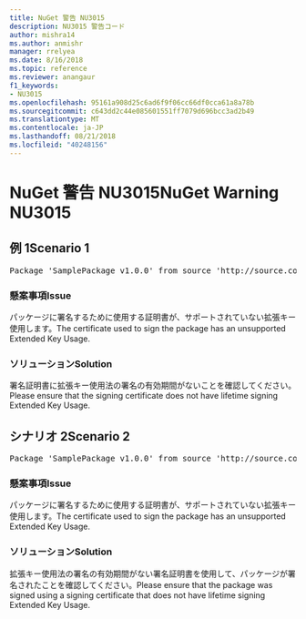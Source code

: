 ```yaml
---
title: NuGet 警告 NU3015
description: NU3015 警告コード
author: mishra14
ms.author: anmishr
manager: rrelyea
ms.date: 8/16/2018
ms.topic: reference
ms.reviewer: anangaur
f1_keywords:
- NU3015
ms.openlocfilehash: 95161a908d25c6ad6f9f06cc66df0cca61a8a78b
ms.sourcegitcommit: c643dd2c44e085601551ff7079d696bcc3ad2b49
ms.translationtype: MT
ms.contentlocale: ja-JP
ms.lasthandoff: 08/21/2018
ms.locfileid: "40248156"
---
```

# <a name="nuget-warning-nu3015"></a><span data-ttu-id="75dd8-103">NuGet 警告 NU3015</span><span class="sxs-lookup"><span data-stu-id="75dd8-103">NuGet Warning NU3015</span></span>

## <a name="scenario-1"></a><span data-ttu-id="75dd8-104">例 1</span><span class="sxs-lookup"><span data-stu-id="75dd8-104">Scenario 1</span></span>

<pre>Package 'SamplePackage v1.0.0' from source 'http://source.com/index.json': The lifetime signing EKU in the primary signature's certificate is not supported.</pre>

### <a name="issue"></a><span data-ttu-id="75dd8-105">懸案事項</span><span class="sxs-lookup"><span data-stu-id="75dd8-105">Issue</span></span>

<span data-ttu-id="75dd8-106">パッケージに署名するために使用する証明書が、サポートされていない拡張キー使用します。</span><span class="sxs-lookup"><span data-stu-id="75dd8-106">The certificate used to sign the package has an unsupported Extended Key Usage.</span></span>


### <a name="solution"></a><span data-ttu-id="75dd8-107">ソリューション</span><span class="sxs-lookup"><span data-stu-id="75dd8-107">Solution</span></span>

<span data-ttu-id="75dd8-108">署名証明書に拡張キー使用法の署名の有効期間がないことを確認してください。</span><span class="sxs-lookup"><span data-stu-id="75dd8-108">Please ensure that the signing certificate does not have lifetime signing Extended Key Usage.</span></span>



## <a name="scenario-2"></a><span data-ttu-id="75dd8-109">シナリオ 2</span><span class="sxs-lookup"><span data-stu-id="75dd8-109">Scenario 2</span></span>

<pre>Package 'SamplePackage v1.0.0' from source 'http://source.com/index.json': The lifetime signing EKU in the signing certificate is not supported.</pre>

### <a name="issue"></a><span data-ttu-id="75dd8-110">懸案事項</span><span class="sxs-lookup"><span data-stu-id="75dd8-110">Issue</span></span>

<span data-ttu-id="75dd8-111">パッケージに署名するために使用する証明書が、サポートされていない拡張キー使用します。</span><span class="sxs-lookup"><span data-stu-id="75dd8-111">The certificate used to sign the package has an unsupported Extended Key Usage.</span></span>


### <a name="solution"></a><span data-ttu-id="75dd8-112">ソリューション</span><span class="sxs-lookup"><span data-stu-id="75dd8-112">Solution</span></span>

<span data-ttu-id="75dd8-113">拡張キー使用法の署名の有効期間がない署名証明書を使用して、パッケージが署名されたことを確認してください。</span><span class="sxs-lookup"><span data-stu-id="75dd8-113">Please ensure that the package was signed using a signing certificate that does not have lifetime signing Extended Key Usage.</span></span>


